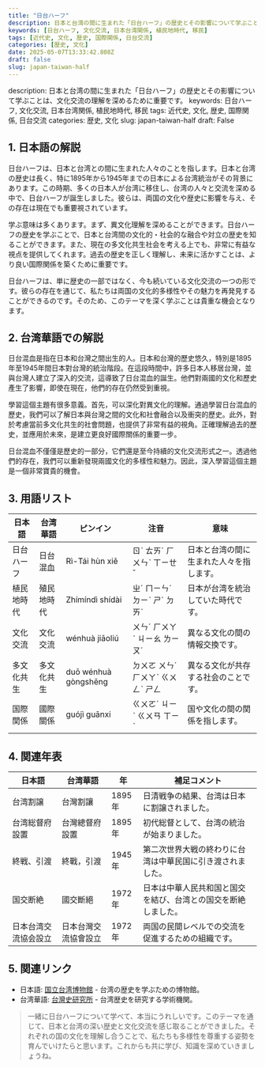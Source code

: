 ```yaml
---
title: "日台ハーフ"
description: 日本と台湾の間に生まれた「日台ハーフ」の歴史とその影響について学ぶことは、文化交流の理解を深めるために重要です。
keywords: [日台ハーフ, 文化交流, 日本台湾関係, 植民地時代, 移民]
tags: [近代史, 文化, 歴史, 国際関係, 日台交流]
categories: [歴史, 文化]
date: 2025-05-07T13:33:42.808Z
draft: false
slug: japan-taiwan-half
---
```


description: 日本と台湾の間に生まれた「日台ハーフ」の歴史とその影響について学ぶことは、文化交流の理解を深めるために重要です。
keywords: 日台ハーフ, 文化交流, 日本台湾関係, 植民地時代, 移民
tags: 近代史, 文化, 歴史, 国際関係, 日台交流
categories: 歴史, 文化
slug: japan-taiwan-half
draft: False

## 1. 日本語の解説

日台ハーフは、日本と台湾との間に生まれた人々のことを指します。日本と台湾の歴史は長く、特に1895年から1945年までの日本による台湾統治がその背景にあります。この時期、多くの日本人が台湾に移住し、台湾の人々と交流を深める中で、日台ハーフが誕生しました。彼らは、両国の文化や歴史に影響を与え、その存在は現在でも重要視されています。

学ぶ意味は多くあります。まず、異文化理解を深めることができます。日台ハーフの歴史を学ぶことで、日本と台湾間の文化的・社会的な融合や対立の歴史を知ることができます。また、現在の多文化共生社会を考える上でも、非常に有益な視点を提供してくれます。過去の歴史を正しく理解し、未来に活かすことは、より良い国際関係を築くために重要です。

日台ハーフは、単に歴史の一部ではなく、今も続いている文化交流の一つの形です。彼らの存在を通じて、私たちは両国の文化的多様性やその魅力を再発見することができるのです。そのため、このテーマを深く学ぶことは貴重な機会となります。

## 2. 台湾華語での解説

日台混血是指在日本和台灣之間出生的人。日本和台灣的歷史悠久，特別是1895年至1945年間日本對台灣的統治階段。在這段時間中，許多日本人移居台灣，並與台灣人建立了深入的交流，這導致了日台混血的誕生。他們對兩國的文化和歷史產生了影響，即使在現在，他們的存在仍然受到重視。

學習這個主題有很多意義。首先，可以深化對異文化的理解。通過學習日台混血的歷史，我們可以了解日本與台灣之間的文化和社會融合以及衝突的歷史。此外，對於考慮當前多文化共生的社會問題，也提供了非常有益的視角。正確理解過去的歷史，並應用於未來，是建立更良好國際關係的重要一步。

日台混血不僅僅是歷史的一部分，它們還是至今持續的文化交流形式之一。透過他們的存在，我們可以重新發現兩國文化的多樣性和魅力。因此，深入學習這個主題是一個非常寶貴的機會。

## 3. 用語リスト

| 日本語      | 台湾華語       | ピンイン        | 注音        | 意味                                   |
|-------------|---------------|----------------|-------------|--------------------------------------|
| 日台ハーフ  | 日台混血     | Rì-Tái hùn xiě | ㄖˋ ㄊㄞˊ ㄏㄨㄣˋ ㄒㄧㄝˇ | 日本と台湾の間に生まれた人々を指します。    |
| 植民地時代  | 殖民地時代     | Zhímíndì shídài| ㄓˊ ㄇㄧㄣˊ ㄉㄧˋ ㄕˊ ㄉㄞˋ | 日本が台湾を統治していた時代です。         |
| 文化交流    | 文化交流       | wénhuà jiāoliú| ㄨㄣˊ ㄏㄨㄚˋ ㄐㄧㄠ ㄌㄧㄡˊ | 異なる文化の間の情報交換です。             |
| 多文化共生  | 多文化共生     | duō wénhuà gòngshēng | ㄉㄨㄛ ㄨㄣˊ ㄏㄨㄚˋ ㄍㄨㄥˋ ㄕㄥ | 異なる文化が共存する社会のことです。       |
| 国際関係    | 國際關係       | guójì guānxi  | ㄍㄨㄛˊ ㄐㄧˋ ㄍㄨㄢ ㄒㄧˋ | 国や文化の間の関係を指します。             |

## 4. 関連年表

| 日本語        | 台湾華語       | 年       | 補足コメント |
|--------------|--------------|--------|---------------|
| 台湾割譲     | 台灣割讓     | 1895年 | 日清戦争の結果、台湾は日本に割譲されました。 |
| 台湾総督府設置| 台灣總督府設置| 1895年 | 初代総督として、台湾の統治が始まりました。 |
| 終戦、引渡   | 終戰，引渡   | 1945年 | 第二次世界大戦の終わりに台湾は中華民国に引き渡されました。 |
| 国交断絶     | 國交斷絕     | 1972年 | 日本は中華人民共和国と国交を結び、台湾との国交を断絶しました。 |
| 日本台湾交流協会設立 | 日本台灣交流協會設立 | 1972年 | 両国の民間レベルでの交流を促進するための組織です。 |

## 5. 関連リンク

- 日本語: [国立台湾博物館](https://www.ntm.gov.tw/) - 台湾の歴史を学ぶための博物館。
- 台湾華語: [台灣史研究所](https://www.ith.sinica.edu.tw/) - 台湾歴史を研究する学術機関。

>一緒に日台ハーフについて学べて、本当にうれしいです。このテーマを通じて、日本と台湾の深い歴史と文化交流を感じ取ることができました。それぞれの国の文化を理解し合うことで、私たちも多様性を尊重する姿勢を育んでいけたらと思います。これからも共に学び、知識を深めていきましょうね。